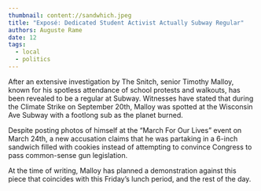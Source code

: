 ```yaml
---
thumbnail: content://sandwhich.jpeg
title: "Exposé: Dedicated Student Activist Actually Subway Regular"
authors: Auguste Rame
date: 12
tags:
  - local
  - politics
---
```


After an extensive investigation by The Snitch, senior Timothy Malloy, known for his spotless attendance of school protests and walkouts, has been revealed to be a regular at Subway. Witnesses have stated that during the Climate Strike on September 20th, Malloy was spotted at the Wisconsin Ave Subway with a footlong sub as the planet burned.

Despite posting photos of himself at the “March For Our Lives” event on March 24th, a new accusation claims that he was partaking in a 6-inch sandwich filled with cookies instead of attempting to convince Congress to pass common-sense gun legislation.

At the time of writing, Malloy has planned a demonstration against this piece that coincides with this Friday’s lunch period, and the rest of the day.
